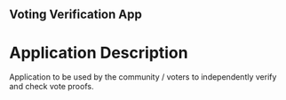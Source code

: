## Voting Verification App

# Application Description
Application to be used by the community / voters to independently verify and check vote proofs. 
